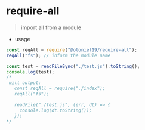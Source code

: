 # require-all

> import all from a module

- usage

```js
const reqAll = require("@otoniel19/require-all");
reqAll("fs"); // inform the module name

const test = readFileSync("./test.js").toString();
console.log(test);
/*
 will output: 
   const reqAll = require("./index");
   reqAll("fs");

   readFile("./test.js", (err, dt) => {
     console.log(dt.toString());
   });
*/
```

